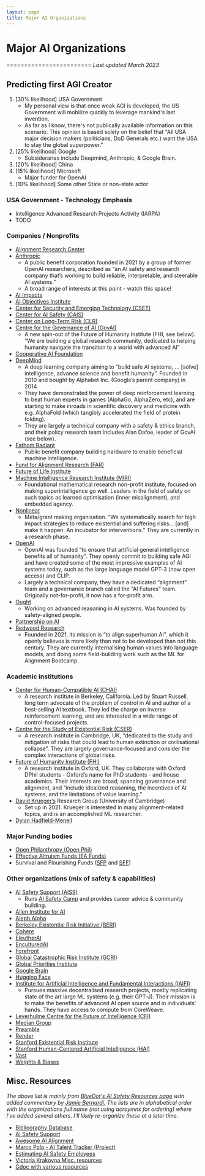 ```yaml
---
layout: page
title: Major AI Organizations
---
```


# Major AI Organizations
========================
_Last updated March 2023_

## Predicting first AGI Creator
1. [30% likelihood] USA Government
   - My personal view is that once weak AGI is developed, the US Government will mobilize quickly to leverage mankind's last invention.
   - As far as I know, there's not publically available information on this scenario. This opinion is based solely on the belief that "All USA major decision makers (politicians, DoD Generals etc.) want the USA to stay the global superpower."
2. [25% likelihood] Google
   - Subsideraries include Deepmind, Anthropic, & Google Brain.
3. [20% likelihood] China
4. [15% likelihood] Microsoft
   - Major funder for OpenAI
5. [10% likelihood] Some other State or non-state actor

### USA Government - Technology Emphasis
- Intelligence Advanced Research Projects Activity (IARPA)
- TODO

### Companies / Nonprofits
- [Alignment Research Center](https://alignmentresearchcenter.org/)
- [Anthropic](https://www.anthropic.com/)
   - A public benefit corporation founded in 2021 by a group of former OpenAI researchers, described as “an AI safety and research company that’s working to build reliable, interpretable, and steerable AI systems.”
   - A broad range of interests at this point - watch this space!
- [AI Impacts](https://aiimpacts.org/)
- [AI Objectives Institute](https://ai.objectives.institute/)
- [Center for Security and Emerging Technology (CSET)](https://cset.georgetown.edu/)
- [Center for AI Safety (CAIS)](https://www.safe.ai/)
- [Center on Long-Term Risk (CLR)](https://longtermrisk.org/)
- [Centre for the Governance of AI (GovAI)](https://governance.ai/)
   - A new spin-out of the Future of Humanity Institute (FHI, see below). “We are building a global research community, dedicated to helping humanity navigate the transition to a world with advanced AI”
- [Cooperative AI Foundation](https://www.cooperativeai.com/home)
- [DeepMind](https://deepmind.com/)
   - A deep learning company aiming to “build safe AI systems, ... [solve] intelligence, advance science and benefit humanity”. Founded in 2010 and bought by Alphabet Inc. (Google’s parent company) in 2014. 
   - They have demonstrated the power of deep reinforcement learning to beat human experts in games (AlphaGo, AlphaZero, etc), and are starting to make inroads in scientific discovery and medicine with e.g. AlphaFold (which tangibly accelerated the field of protein folding).
   - They are largely a technical company with a safety & ethics branch, and their policy research team includes Alan Dafoe, leader of GovAI (see below).
- [Fathom Radiant](https://fathomradiant.co/)
   - Public benefit company building hardware to enable beneficial machine intelligence.
- [Fund for Alignment Research (FAR)](https://far.ai/)
- [Future of Life Institute](https://futureoflife.org/ai-safety-research/)
- [Machine Intelligence Research Institute (MIRI)](https://intelligence.org/)
   - Foundational mathematical research non-profit institute, focused on making superintelligence go well. Leaders in the field of safety on such topics as learned optimisation (inner misalignment), and embedded agency.
- [Nonlinear](https://www.nonlinear.org/)
   - Meta/grant making organisation. “We systematically search for high impact strategies to reduce existential and suffering risks… [and] make it happen. An incubator for interventions.” They are currently in a research phase.
- [OpenAI](https://openai.com/)
   - OpenAI was founded “to ensure that artificial general intelligence benefits all of humanity”. They openly commit to building safe AGI and have created some of the most impressive examples of AI systems today, such as the large language model GPT-3 (now open access) and CLIP.
   - Largely a technical company, they have a dedicated “alignment” team and a governance branch called the “AI Futures” team. Originally not-for-profit, it now has a for-profit arm.
- [Ought](https://ought.org/)
   - Working on advanced reasoning in AI systems. Was founded by safety-aligned people.
- [Partnership on AI](https://partnershiponai.org/)
- [Redwood Research](https://www.redwoodresearch.org/)
   - Founded in 2021, its mission is “to align superhuman AI”, which it openly believes is more likely than not to be developed than not this century. They are currently internalising human values into language models, and doing some field-building work such as the ML for Alignment Bootcamp.

### Academic institutions 
- [Center for Human-Compatible AI (CHAI)](https://humancompatible.ai/)
   - A research institute in Berkeley, California. Led by Stuart Russell, long term advocate of the problem of control in AI and author of a best-selling AI textbook. They led the charge on inverse reinforcement learning, and are interested in a wide range of control-focused projects.
- [Centre for the Study of Existential Risk (CSER)](https://www.cser.ac.uk/)
   - A research institute in Cambridge, UK, “dedicated to the study and mitigation of risks that could lead to human extinction or civilisational collapse”. They are largely governance-focused and consider the complex interactions of global risks.
- [Future of Humanity Institute (FHI)](https://www.fhi.ox.ac.uk/)
   - A research institute in Oxford, UK. They collaborate with Oxford DPhil students - Oxford’s name for PhD students - and house academics. Their interests are broad, spanning governance and alignment, and “include idealized reasoning, the incentives of AI systems, and the limitations of value learning.”
- [David Krueger’s](https://www.davidscottkrueger.com/) Research Group (University of Cambridge)
   - Set up in 2021. Krueger is interested in many alignment-related topics, and is an accomplished ML researcher. 
- [Dylan Hadfield-Menell](https://people.csail.mit.edu/dhm/)

### Major Funding bodies
- [Open Philanthropy (Open Phil)](https://www.openphilanthropy.org/)
- [Effective Altruism Funds (EA Funds)](https://funds.effectivealtruism.org/)
- Survival and Flourishing Funds ([SFP](http://survivalandflourishing.org/) and [SFF](https://survivalandflourishing.fund/)) 

### Other organizations (mix of safety & capabilities)
- [AI Safety Support (AISS)](https://www.aisafetysupport.org/home)
   - Runs [AI Safety Camp](https://aisafety.camp/) and provides career advice & community building.
- [Allen Institute for AI](https://allenai.org/)
- [Aleph Alpha](https://aleph-alpha.de/)
- [Berkeley Existential Risk Initiative (BERI)](https://existence.org/)
- [Cohere](https://cohere.ai/)
- [EleutherAI](https://www.eleuther.ai/)
- [EnculturedAI](https://www.encultured.ai/)
- [Forefront](https://www.forefront.ai/)
- [Global Catastrophic Risk Institute (GCRI)](http://gcrinstitute.org/)
- [Global Priorities Institute](https://globalprioritiesinstitute.org/)
- [Google Brain](https://research.google/teams/brain/)
- [Hugging Face](https://huggingface.co/)
- [Institute for Artificial Intelligence and Fundamental Interactions (IAIFI)](https://iaifi.org/)
   - Pursues massive decentralised research projects, mostly replicating state of the art large ML systems (e.g. their GPT-J). Their mission is to make the benefits of advanced AI open source and in individuals’ hands. They have access to compute from CoreWeave.
- [Leverhulme Centre for the Future of Intelligence (CFI)](http://lcfi.ac.uk/)
- [Median Group](http://mediangroup.org/)
- [Preamble](https://www.preamble.com/about-us)
- [Render](https://rendertoken.com/)
- [Stanford Existential Risk Institute](https://seri.stanford.edu/)
- [Stanford Human-Centered Artificial Intelligence (HAI)](https://hai.stanford.edu/)
- [Vast](https://vast.ai/)
- [Weights & Biases](https://wandb.ai/site)

## Misc. Resources
_The above list is mainly from [BlueDot's AI Safety Resources page](https://www.agisafetyfundamentals.com/resources) with added commentary by [Jamie Bernardi.](https://jamiebernardi.com/)
The lists are in alphabetical order with the organizations full name (not using acroymns for ordering) where I've added several others. I'll likely re-organize these at a later time._
- [Bibliography Database](https://www.lesswrong.com/posts/4DegbDJJiMX2b3EKm/tai-safety-bibliographic-database)
- [AI Safety Support](https://www.aisafetysupport.org/resources/lots-of-links)
- [Awesome AI Alignment](https://github.com/dit7ya/awesome-ai-alignment)
- [Marco Polo - AI Talent Tracker (Project)](https://macropolo.org/digital-projects/the-global-ai-talent-tracker/)
- [Estimating AI Safety Employees](https://www.lesswrong.com/posts/mC3oeq62DWeqxiNBx/estimating-the-current-and-future-number-of-ai-safety)
- [Victoria Krakovna Misc. resources](https://vkrakovna.wordpress.com/ai-safety-resources/#communities)
- [Gdoc with various resources](https://docs.google.com/document/d/1z0QoDEu6WmubZSqh7ejgGtBjTR0i0SfLwyNgdcD9kBc/edit#heading=h.b7aa6ksd98wr)